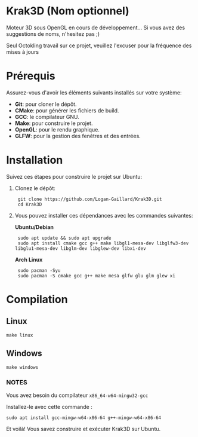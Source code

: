 # Krak3D (Nom optionnel)
Moteur 3D sous OpenGL en cours de développement...
Si vous avez des suggestions de noms, n'hesitez pas ;)

Seul Octokling travail sur ce projet, veuillez l'excuser pour la fréquence des mises à jours

# Prérequis

Assurez-vous d'avoir les éléments suivants installés sur votre système:

- **Git**: pour cloner le dépôt.
- **CMake**: pour générer les fichiers de build.
- **GCC**: le compilateur GNU.
- **Make**: pour construire le projet.
- **OpenGL**: pour le rendu graphique.
- **GLFW**: pour la gestion des fenêtres et des entrées.

# Installation

Suivez ces étapes pour construire le projet sur Ubuntu:

1. Clonez le dépôt:

        git clone https://github.com/Logan-Gaillard/Krak3D.git
        cd Krak3D


2. Vous pouvez installer ces dépendances avec les commandes suivantes:

    **Ubuntu/Debian**

        sudo apt update && sudo apt upgrade
        sudo apt install cmake gcc g++ make libgl1-mesa-dev libglfw3-dev libglu1-mesa-dev libglm-dev libglew-dev libxi-dev

    **Arch Linux**

        sudo pacman -Syu
        sudo pacman -S cmake gcc g++ make mesa glfw glu glm glew xi
    

# Compilation
## Linux

    make linux
    

## Windows

    make windows

### NOTES
Vous avez besoin du compilateur ``x86_64-w64-mingw32-gcc``

Installez-le avec cette commande :
    
    sudo apt install gcc-mingw-w64-x86-64 g++-mingw-w64-x86-64



Et voilà! Vous savez construire et exécuter Krak3D sur Ubuntu.
